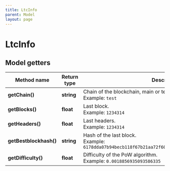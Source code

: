 ```yaml
---
title: LtcInfo
parent: Model
layout: page
---
```


# LtcInfo

## Model getters

Method name | Return type | Description | Notes
------------ | ------------- | ------------- | -------------
**getChain()** | **string** | Chain of the blockchain, main or test. <br>Example: `test` | [optional]
**getBlocks()** | **float** | Last block. <br>Example: `1234314` | [optional]
**getHeaders()** | **float** | Last headers. <br>Example: `1234314` | [optional]
**getBestblockhash()** | **string** | Hash of the last block. <br>Example: `6178dda07b94becb118f67b21aa72f60d85c1029e9e9b8ae56a25d684de66078` | [optional]
**getDifficulty()** | **float** | Difficulty of the PoW algorithm. <br>Example: `0.0018856935093586335` | [optional]

